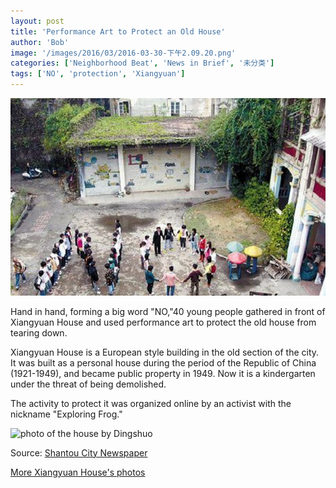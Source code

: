 ```yaml
---
layout: post
title: 'Performance Art to Protect an Old House'
author: 'Bob'
image: '/images/2016/03/2016-03-30-下午2.09.20.png'
categories: ['Neighborhood Beat', 'News in Brief', '未分类']
tags: ['NO', 'protection', 'Xiangyuan']
---
```


[![photo from news.163.com](/images/2016/03/2016-03-30-下午2.09.20.png)](http://news.163.com/08/0330/21/48AITLQA00011229.html)

Hand in hand, forming a big word "NO,"40 young people gathered in front of Xiangyuan House and used performance art to protect the old house from tearing down.

Xiangyuan House is a European style building in the old section of the city. It was built as a personal house during the period of the Republic of China (1921-1949), and became public property in 1949. Now it is a kindergarten under the threat of being demolished.

The activity to protect it was organized online by an activist with the nickname "Exploring Frog."

![photo of the house by Dingshuo](http://lh3.google.com/myshantou/R-_XewngXkI/AAAAAAAAARA/qBExURoWDLU/xiangyuan.jpg?imgmax=512)

Source: [Shantou City Newspaper](http://www.dahuawang.com/localnews/showlocal.asp?no=101796)

[More Xiangyuan House's photos](http://www.ezeem.com/forum/Read.asp?id=1348&no=12162681)
